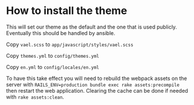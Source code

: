 # How to install the theme

This will set our theme as the default and the one that is used publicly. Eventually this should be handled by ansible.

Copy `vael.scss` to `app/javascript/styles/vael.scss`

Copy `themes.yml` to `config/themes.yml`

Copy `en.yml` to `config/locales/en.yml`

To have this take effect you will need to rebuild the webpack assets on the server with `RAILS_ENV=production bundle exec rake assets:precompile` then restart the web application. Clearing the cache can be done if needed with `rake assets:clean`.
